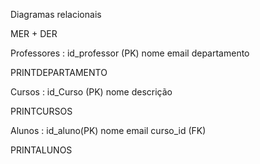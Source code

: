 Diagramas relacionais 

MER + DER

Professores : 
 id_professor (PK)
nome
email
departamento

PRINTDEPARTAMENTO

Cursos :
id_Curso (PK)
nome
descrição

PRINTCURSOS

Alunos :
id_aluno(PK)
nome
email
curso_id (FK)

PRINTALUNOS
